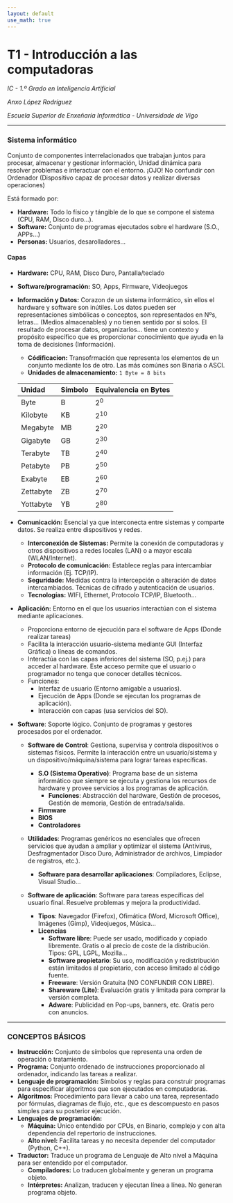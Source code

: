 ```yaml
---
layout: default
use_math: true
---
```



# T1 - Introducción a las computadoras
*IC - 1.º Grado en Inteligencia Artificial*

*Anxo López Rodríguez*

*Escuela Superior de Enxeñaría Informática - Universidade de Vigo*

---

### Sistema informático
Conjunto de componentes interrelacionados que trabajan juntos para procesar, almacenar y gestionar información, Unidad dinámica para resolver problemas e interactuar con el entorno. ¡OJO! No confundir con Ordenador (Dispositivo capaz de procesar datos y realizar diversas operaciones) 

Está formado por:
* **Hardware:** Todo lo físico y tángible de lo que se compone el sistema (CPU, RAM, Disco duro...).
* **Software:** Conjunto de programas ejecutados sobre el hardware (S.O., APPs...)
* **Personas:** Usuarios, desarolladores...

#### Capas
* **Hardware:** CPU, RAM, Disco Duro, Pantalla/teclado
* **Software/programación:** SO, Apps, Firmware, Videojuegos
* **Información y Datos:** Corazon de un sistema informático, sin ellos el hardware y software son inútiles. Los datos pueden ser representaciones simbólicas o conceptos, son representados en Nºs, letras... (Medios almacenables) y no tienen sentido por si solos. El resultado de procesar datos, organizarlos... tiene un contexto y propósito específico que es proporcionar conocimiento que ayuda en la toma de decisiones (Información).
    * **Códificacion:** Transofrmación que representa los elementos de un conjunto mediante los de otro. Las más comúnes son Binaria o ASCI.
    * **Unidades de almacenamiento:** `1 Byte = 8 bits`

    | Unidad | Símbolo | Equivalencia en Bytes |
    | :--- | :--- | :--- |
    | Byte | B | $2^0$ |
    | Kilobyte | KB | $2^{10}$ |
    | Megabyte | MB | $2^{20}$ |
    | Gigabyte | GB | $2^{30}$ |
    | Terabyte | TB | $2^{40}$ |
    | Petabyte | PB | $2^{50}$ |
    | Exabyte | EB | $2^{60}$ |
    | Zettabyte | ZB | $2^{70}$ |
    | Yottabyte | YB | $2^{80}$ |

* **Comunicación:** Esencial ya que interconecta entre sistemas y comparte datos. Se realiza entre dispositivos y redes.
    * **Interconexión de Sistemas:** Permite la conexión de computadoras y otros dispositivos a redes locales (LAN) o a mayor escala (WLAN/Internet).
    * **Protocolo de comunicación:** Establece reglas para intercambiar información (Ej. TCP/IP).
    * **Seguridade:** Medidas contra la intercepción o alteración de datos intercambiados. Técnicas de cifrado y autenticación de usuarios.
    * **Tecnologías:** WIFI, Ethernet, Protocolo TCP/IP, Bluetooth...


* **Aplicación:** Entorno en el que los usuarios interactúan con el sistema mediante aplicaciones.
    * Proporciona entorno de ejecución para el software de Apps (Donde realizar tareas)
    * Facilita la interacción usuario-sistema mediante GUI (Interfaz Gráfica) o  líneas de comandos. 
    * Interactúa con las capas inferiores del sistema (SO, p.ej.) para acceder al hardware. Este acceso permite que el usuario o programador no tenga que conocer detalles técnicos.
    * Funciones: 
        * Interfaz de usuario (Entorno amigable a usuarios). 
        * Ejecución de Apps (Donde se ejecutan los programas de aplicación).
        * Interacción con capas (usa servicios del SO).



* **Software**: Soporte lógico. Conjunto de programas y gestores procesados por el ordenador.
    * **Software de Control**: Gestiona, supervisa y controla dispositivos o sistemas físicos. Permite la interacción entre un usuario/sistema y un dispositivo/máquina/sistema para lograr tareas específicas.
        * **S.O (Sistema Operativo)**: Programa base de un sistema informático que siempre se ejecuta y gestiona los recursos de hardware y provee servicios a los programas de aplicación.
            * **Funciones**: Abstracción del hardware, Gestión de procesos, Gestión de memoria, Gestión de entrada/salida.
        * **Firmware**
        * **BIOS**
        * **Controladores**
    * **Utilidades**: Programas genéricos no esenciales que ofrecen servicios que ayudan a ampliar y optimizar el sistema (Antivirus, Desfragmentador Disco Duro, Administrador de archivos, Limpiador de registros, etc.).

        * **Software para desarrollar aplicaciones**: Compiladores, Eclipse, Visual Studio...
    * **Software de aplicación**: Software para tareas específicas del usuario final. Resuelve problemas y mejora la productividad.
        * **Tipos**: Navegador (Firefox), Ofimática (Word, Microsoft Office), Imágenes (Gimp), Videojuegos, Música...
        * **Licencias**
            * **Software libre**: Puede ser usado, modificado y copiado libremente. Gratis o al precio de coste de la distribución. Tipos: GPL, LGPL, Mozilla...
            * **Software propietario**: Su uso, modificación y redistribución están limitados al propietario, con acceso limitado al código fuente.
            * **Freeware**: Versión Gratuita (NO CONFUNDIR CON LIBRE).
            * **Shareware (Lite)**: Evaluación gratis y limitada para comprar la versión completa.
            * **Adware**: Publicidad en Pop-ups, banners, etc. Gratis pero con anuncios.

---

### CONCEPTOS BÁSICOS

* **Instrucción:** Conjunto de símbolos que representa una orden de operación o tratamiento.
* **Programa:** Conjunto ordenado de instrucciones proporcionado al ordenador, indicando las tareas a realizar.
* **Lenguaje de programación:** Símbolos y reglas para construir programas para especificar algoritmos que son ejecutados en computadoras.
* **Algoritmos:** Procedimiento para llevar a cabo una tarea, representado por fórmulas, diagramas de flujo, etc., que es descompuesto en pasos simples para su posterior ejecución.
* **Lenguajes de programación:**
    * **Máquina:** Único entendido por CPUs, en Binario, complejo y con alta dependencia del repertorio de instrucciones.
    * **Alto nivel:** Facilita tareas y no necesita depender del computador (Python, C++).
* **Traductor:** Traduce un programa de Lenguaje de Alto nivel a Máquina para ser entendido por el computador.
    * **Compiladores:** Lo traducen globalmente y generan un programa objeto.
    * **Intérpretes:** Analizan, traducen y ejecutan línea a línea. No generan programa objeto.